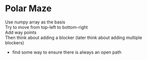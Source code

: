 # Polar Maze

Use numpy array as the basis\
Try to move from top-left to bottom-right\
Add way points\
Then think about adding a blocker (later think about adding multiple blockers)
- find some way to ensure there is always an open path
